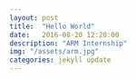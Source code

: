 ```yaml
---
layout: post
title:  "Hello World"
date:   2016-08-20 12:20:00
description: "ARM Internship"
img: "/assets/arm.jpg"
categories: jekyll update
---
```

